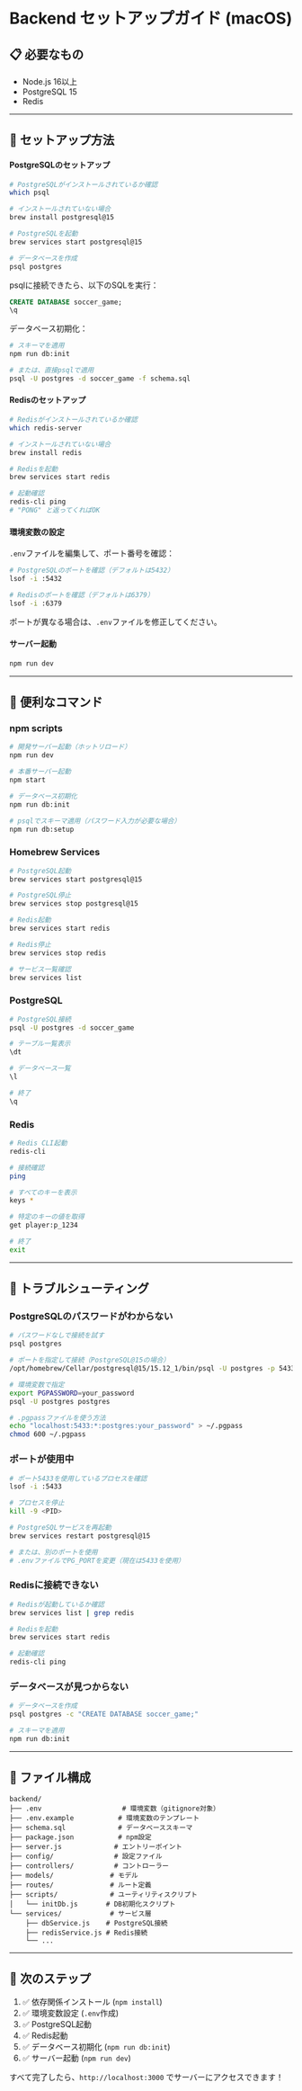 # Backend セットアップガイド (macOS)

## 📋 必要なもの

- Node.js 16以上
- PostgreSQL 15
- Redis

---

## 🚀 セットアップ方法

#### PostgreSQLのセットアップ

```bash
# PostgreSQLがインストールされているか確認
which psql

# インストールされていない場合
brew install postgresql@15

# PostgreSQLを起動
brew services start postgresql@15

# データベースを作成
psql postgres
```

psqlに接続できたら、以下のSQLを実行：

```sql
CREATE DATABASE soccer_game;
\q
```

データベース初期化：

```bash
# スキーマを適用
npm run db:init

# または、直接psqlで適用
psql -U postgres -d soccer_game -f schema.sql
```

#### Redisのセットアップ

```bash
# Redisがインストールされているか確認
which redis-server

# インストールされていない場合
brew install redis

# Redisを起動
brew services start redis

# 起動確認
redis-cli ping
# "PONG" と返ってくればOK
```

#### 環境変数の設定

`.env`ファイルを編集して、ポート番号を確認：

```bash
# PostgreSQLのポートを確認（デフォルトは5432）
lsof -i :5432

# Redisのポートを確認（デフォルトは6379）
lsof -i :6379
```

ポートが異なる場合は、`.env`ファイルを修正してください。

#### サーバー起動

```bash
npm run dev
```

---

## 🔧 便利なコマンド

### npm scripts

```bash
# 開発サーバー起動（ホットリロード）
npm run dev

# 本番サーバー起動
npm start

# データベース初期化
npm run db:init

# psqlでスキーマ適用（パスワード入力が必要な場合）
npm run db:setup
```

### Homebrew Services

```bash
# PostgreSQL起動
brew services start postgresql@15

# PostgreSQL停止
brew services stop postgresql@15

# Redis起動
brew services start redis

# Redis停止
brew services stop redis

# サービス一覧確認
brew services list
```

### PostgreSQL

```bash
# PostgreSQL接続
psql -U postgres -d soccer_game

# テーブル一覧表示
\dt

# データベース一覧
\l

# 終了
\q
```

### Redis

```bash
# Redis CLI起動
redis-cli

# 接続確認
ping

# すべてのキーを表示
keys *

# 特定のキーの値を取得
get player:p_1234

# 終了
exit
```

---

## 🐛 トラブルシューティング

### PostgreSQLのパスワードがわからない

```bash
# パスワードなしで接続を試す
psql postgres

# ポートを指定して接続（PostgreSQL@15の場合）
/opt/homebrew/Cellar/postgresql@15/15.12_1/bin/psql -U postgres -p 5433

# 環境変数で指定
export PGPASSWORD=your_password
psql -U postgres postgres

# .pgpassファイルを使う方法
echo "localhost:5433:*:postgres:your_password" > ~/.pgpass
chmod 600 ~/.pgpass
```

### ポートが使用中

```bash
# ポート5433を使用しているプロセスを確認
lsof -i :5433

# プロセスを停止
kill -9 <PID>

# PostgreSQLサービスを再起動
brew services restart postgresql@15

# または、別のポートを使用
# .envファイルでPG_PORTを変更（現在は5433を使用）
```

### Redisに接続できない

```bash
# Redisが起動しているか確認
brew services list | grep redis

# Redisを起動
brew services start redis

# 起動確認
redis-cli ping
```

### データベースが見つからない

```bash
# データベースを作成
psql postgres -c "CREATE DATABASE soccer_game;"

# スキーマを適用
npm run db:init
```

---

## 📁 ファイル構成

```
backend/
├── .env                    # 環境変数（gitignore対象）
├── .env.example           # 環境変数のテンプレート
├── schema.sql             # データベーススキーマ
├── package.json           # npm設定
├── server.js             # エントリーポイント
├── config/               # 設定ファイル
├── controllers/          # コントローラー
├── models/              # モデル
├── routes/              # ルート定義
├── scripts/             # ユーティリティスクリプト
│   └── initDb.js       # DB初期化スクリプト
└── services/            # サービス層
    ├── dbService.js    # PostgreSQL接続
    ├── redisService.js # Redis接続
    └── ...
```

---

## 🎯 次のステップ

1. ✅ 依存関係インストール (`npm install`)
2. ✅ 環境変数設定 (`.env`作成)
3. ✅ PostgreSQL起動
4. ✅ Redis起動
5. ✅ データベース初期化 (`npm run db:init`)
6. ✅ サーバー起動 (`npm run dev`)

すべて完了したら、`http://localhost:3000` でサーバーにアクセスできます！
